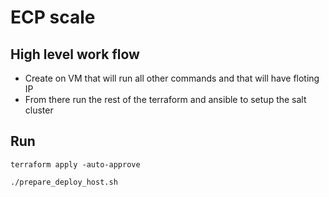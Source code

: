 # ECP scale 

## High level work flow

- Create on VM that will run all other commands and that will have floting IP
- From there run the rest of the terraform and ansible to setup the salt cluster

## Run 

`terraform apply -auto-approve`

`./prepare_deploy_host.sh`


